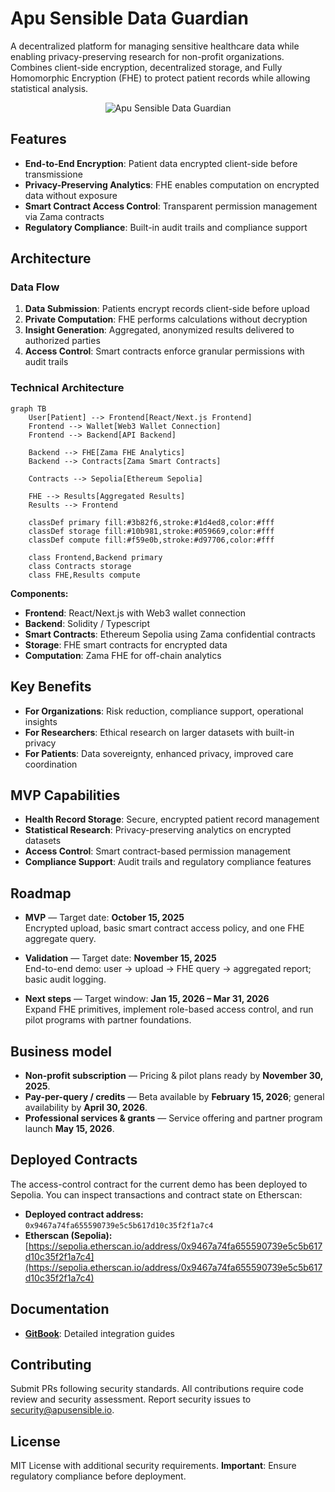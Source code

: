 # Apu Sensible Data Guardian

A decentralized platform for managing sensitive healthcare data while enabling privacy-preserving research for non-profit organizations. Combines client-side encryption, decentralized storage, and Fully Homomorphic Encryption (FHE) to protect patient records while allowing statistical analysis.

<p align="center">
  <img src="https://github.com/user-attachments/assets/e39e9438-c2d2-4224-8ed7-85fdd6a56708" alt="Apu Sensible Data Guardian" />
</p>

## Features

- **End-to-End Encryption**: Patient data encrypted client-side before transmissione
- **Privacy-Preserving Analytics**: FHE enables computation on encrypted data without exposure
- **Smart Contract Access Control**: Transparent permission management via Zama contracts
- **Regulatory Compliance**: Built-in audit trails and compliance support

## Architecture

### Data Flow
1. **Data Submission**: Patients encrypt records client-side before upload
2. **Private Computation**: FHE performs calculations without decryption
3. **Insight Generation**: Aggregated, anonymized results delivered to authorized parties
4. **Access Control**: Smart contracts enforce granular permissions with audit trails

### Technical Architecture

```mermaid
graph TB
    User[Patient] --> Frontend[React/Next.js Frontend]
    Frontend --> Wallet[Web3 Wallet Connection]
    Frontend --> Backend[API Backend]
    
    Backend --> FHE[Zama FHE Analytics]
    Backend --> Contracts[Zama Smart Contracts]
    
    Contracts --> Sepolia[Ethereum Sepolia]
    
    FHE --> Results[Aggregated Results]
    Results --> Frontend
    
    classDef primary fill:#3b82f6,stroke:#1d4ed8,color:#fff
    classDef storage fill:#10b981,stroke:#059669,color:#fff
    classDef compute fill:#f59e0b,stroke:#d97706,color:#fff
    
    class Frontend,Backend primary
    class Contracts storage
    class FHE,Results compute
```

**Components:**
- **Frontend**: React/Next.js with Web3 wallet connection
- **Backend**: Solidity / Typescript
- **Smart Contracts**: Ethereum Sepolia using Zama confidential contracts
- **Storage**: FHE smart contracts for encrypted data
- **Computation**: Zama FHE for off-chain analytics

## Key Benefits

- **For Organizations**: Risk reduction, compliance support, operational insights
- **For Researchers**: Ethical research on larger datasets with built-in privacy
- **For Patients**: Data sovereignty, enhanced privacy, improved care coordination

## MVP Capabilities

- **Health Record Storage**: Secure, encrypted patient record management
- **Statistical Research**: Privacy-preserving analytics on encrypted datasets
- **Access Control**: Smart contract-based permission management
- **Compliance Support**: Audit trails and regulatory compliance features

## Roadmap

- **MVP** — Target date: **October 15, 2025**  
  Encrypted upload, basic smart contract access policy, and one FHE aggregate query.

- **Validation** — Target date: **November 15, 2025**  
  End-to-end demo: user → upload → FHE query → aggregated report; basic audit logging.

- **Next steps** — Target window: **Jan 15, 2026 – Mar 31, 2026**  
  Expand FHE primitives, implement role-based access control, and run pilot programs with partner foundations.


## Business model

- **Non-profit subscription** — Pricing & pilot plans ready by **November 30, 2025**.  
- **Pay-per-query / credits** — Beta available by **February 15, 2026**; general availability by **April 30, 2026**.  
- **Professional services & grants** — Service offering and partner program launch **May 15, 2026**.

## Deployed Contracts

The access-control contract for the current demo has been deployed to Sepolia. You can inspect transactions and contract state on Etherscan:

- **Deployed contract address:** `0x9467a74fa655590739e5c5b617d10c35f2f1a7c4`  
- **Etherscan (Sepolia):** [https://sepolia.etherscan.io/address/0x9467a74fa655590739e5c5b617d10c35f2f1a7c4](https://sepolia.etherscan.io/address/0x9467a74fa655590739e5c5b617d10c35f2f1a7c4)


## Documentation

- **[GitBook](https://apuhealth.gitbook.io/apu)**: Detailed integration guides

## Contributing

Submit PRs following security standards. All contributions require code review and security assessment. Report security issues to security@apusensible.io.

## License

MIT License with additional security requirements. **Important**: Ensure regulatory compliance before deployment.
